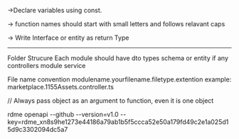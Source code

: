 ->Declare variables using const. 

->
function names should start with small letters and follows relavant caps

-> Write Interface or entity as return Type


--------------------------------------------------------
Folder Strucure
Each module should have
dto
types
schema or entity if any
controllers 
module
service


File name convention
modulename.yourfilename.filetype.extention
example: marketplace.1155Assets.controller.ts

//
Always pass object as an argument to function, even it is one object 


rdme openapi --github --version=v1.0 --key=rdme_xn8s9he1273e44186a79ab1b5f5ccca52e50a179fd49c2e1a025d15d9c3302094dc5a7
